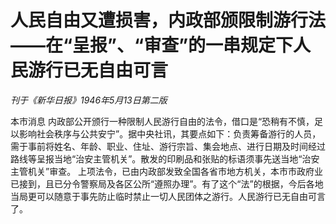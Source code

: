 # 人民自由又遭损害，内政部颁限制游行法——在“呈报”、“审查”的一串规定下人民游行已无自由可言

_刊于《新华日报》1946年5月13日第二版_

本市消息 内政部公开颁行一种限制人民游行自由的法令，借口是“恐稍有不慎，足以影响社会秩序与公共安宁”。据中央社讯，其要点如下：负责筹备游行的人员，需于事前将姓名、年龄、职业、住址、游行宗旨、集会地点、进行日期及时间经过路线等呈报当地“治安主管机关”。散发的印刷品和张贴的标语须事先送当地“治安主管机关”审查。 上项法令，已由内政部发致全国各省市地方机关，本市市政府业已接到，且已分令警察局及各区公所“遵照办理”。有了这个“法”的根据，今后各地当局更可以随意于事先防止临时禁止一切人民团体之游行。人民游行已无自由可言了。 

